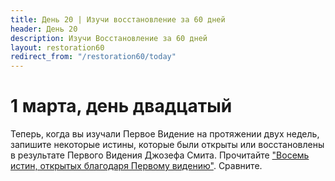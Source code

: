 ```yaml
---
title: Дeнь 20 | Изучи восстановление за 60 дней
header: День 20
description: Изучи Восстановление за 60 дней
layout: restoration60
redirect_from: "/restoration60/today"
---
```


# 1 марта, день двадцатый

Теперь, когда вы изучали Первое Видение на протяжении двух недель, запишите некоторые истины, которые были открыты или восстановлены в результате Первого Видения Джозефа Смита. Прочитайте ["Восемь истин, открытых благодаря Первому видению"](https://www.churchofjesuschrist.org/study/liahona/2020/02/eight-truths-from-the-first-vision?lang=rus). Сравните.
